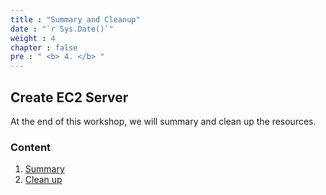 ```yaml
---
title : "Summary and Cleanup"
date : "`r Sys.Date()`"
weight : 4
chapter : false
pre : " <b> 4. </b> "
---
```


## Create EC2 Server

At the end of this workshop, we will summary and clean up the resources.

### Content

1. [Summary](4.1-summary/)
2. [Clean up](4.2-cleanup/)
